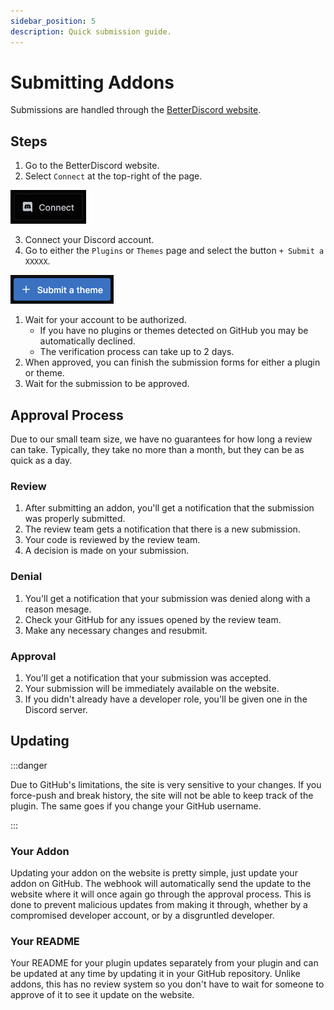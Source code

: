 ```yaml
---
sidebar_position: 5
description: Quick submission guide.
---
```


# Submitting Addons

Submissions are handled through the [BetterDiscord website](https://betterdiscord.app).

## Steps

1. Go to the BetterDiscord website.
2. Select `Connect` at the top-right of the page.

![Connect Button](./img/connect.png)

3. Connect your Discord account.
4. Go to either the `Plugins` or `Themes` page and select the button `+ Submit a XXXXX`.

![Submit an Addon](./img/submit.png)

1. Wait for your account to be authorized.
   - If you have no plugins or themes detected on GitHub you may be automatically declined.
   - The verification process can take up to 2 days.
1. When approved, you can finish the submission forms for either a plugin or theme.
1. Wait for the submission to be approved.


## Approval Process

Due to our small team size, we have no guarantees for how long a review can take. Typically, they take no more than a month, but they can be as quick as a day.

### Review 

1. After submitting an addon, you'll get a notification that the submission was properly submitted. 
2. The review team gets a notification that there is a new submission.
3. Your code is reviewed by the review team.
4. A decision is made on your submission.

### Denial

1. You'll get a notification that your submission was denied along with a reason mesage.
2. Check your GitHub for any issues opened by the review team.
2. Make any necessary changes and resubmit.

### Approval

1. You'll get a notification that your submission was accepted.
2. Your submission will be immediately available on the website.
2. If you didn't already have a developer role, you'll be given one in the Discord server.


## Updating

:::danger

Due to GitHub's limitations, the site is very sensitive to your changes. If you force-push and break history, the site will not be able to keep track of the plugin. The same goes if you change your GitHub username.

:::

### Your Addon

Updating your addon on the website is pretty simple, just update your addon on GitHub. The webhook will automatically send the update to the website where it will once again go through the approval process. This is done to prevent malicious updates from making it through, whether by a compromised developer account, or by a disgruntled developer.

### Your README

Your README for your plugin updates separately from your plugin and can be updated at any time by updating it in your GitHub repository. Unlike addons, this has no review system so you don't have to wait for someone to approve of it to see it update on the website.